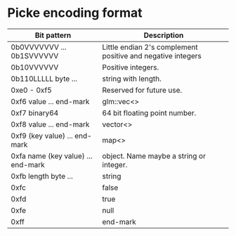 # Picke encoding format



 Bit pattern                                | Description
 ------------------------------------------ | ------------------------------
 0b0VVVVVVV ... 0b1SVVVVVV                  | Little endian 2's complement positive and negative integers
 0b10VVVVVV                                 | Positive integers.
 0b110LLLLL byte ...                        | string with length.
 0xe0 - 0xf5                                | Reserved for future use.
 0xf6 value ... end-mark                    | glm::vec<>
 0xf7 binary64                              | 64 bit floating point number.
 0xf8 value ... end-mark                    | vector<>
 0xf9 (key value) ... end-mark              | map<>
 0xfa name (key value) ... end-mark         | object. Name maybe a string or integer.
 0xfb length byte ...                       | string
 0xfc                                       | false
 0xfd                                       | true
 0xfe                                       | null
 0xff                                       | end-mark




